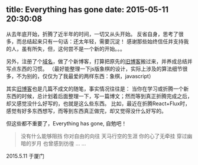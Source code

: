 ﻿title: Everything has gone
date: 2015-05-11 20:30:08
---
从去年底开始，折腾了近半年的时间，一切又从头开始。
反省自身，思考了很多，而总结起来只有一句话：还太年轻，需要沉淀！
感谢那些始终信任并支持我的人，虽有所失，但，这何尝不是一个新的开始。。。

另外，注册了个[域名](http://www.ovaldi.org/)，做了个新博客，打算把原先的[旧博客](http://raoh.cnblogs.com/)搬过来，并养成总结并写点东西的习惯。
（最好能整理一下js版象棋的设计，实际上涉及的算法细节很多，不为别的，仅仅为了我最爱的两样东西：象棋，javascript）

其实[旧博客](http://raoh.cnblogs.com/)也是几篇不成文的随笔，事实情况往往是：
当你在学习或折腾一个新东西的时候，总计划着后面整理一下，写一篇博文；然而等到真正折腾完成之后，却又感觉没什么好写的，也就是这么些东西。
比如，最近在折腾React+Flux时，感觉有好多东西想写，而等到东西真正做完，却又觉得没什么好写的。

但这些都不重要了，Everything has gone, 自勉吧！

>没有什么能够阻挡
>你对自由的向往
>天马行空的生涯
>你的心了无牵挂
>穿过幽暗的岁月
>也曾感到彷徨
>... ...

2015.5.11 于厦门
